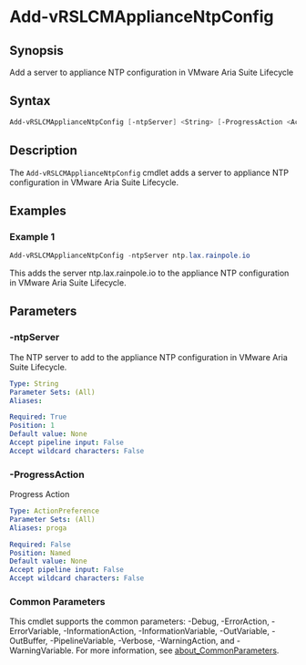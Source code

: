 # Add-vRSLCMApplianceNtpConfig

## Synopsis

Add a server to appliance NTP configuration in VMware Aria Suite Lifecycle

## Syntax

```powershell
Add-vRSLCMApplianceNtpConfig [-ntpServer] <String> [-ProgressAction <ActionPreference>] [<CommonParameters>]
```

## Description

The `Add-vRSLCMApplianceNtpConfig` cmdlet adds a server to appliance NTP configuration in VMware Aria Suite Lifecycle.

## Examples

### Example 1

```powershell
Add-vRSLCMApplianceNtpConfig -ntpServer ntp.lax.rainpole.io
```

This adds the server ntp.lax.rainpole.io to the appliance NTP configuration in VMware Aria Suite Lifecycle.

## Parameters

### -ntpServer

The NTP server to add to the appliance NTP configuration in VMware Aria Suite Lifecycle.

```yaml
Type: String
Parameter Sets: (All)
Aliases:

Required: True
Position: 1
Default value: None
Accept pipeline input: False
Accept wildcard characters: False
```

### -ProgressAction

Progress Action

```yaml
Type: ActionPreference
Parameter Sets: (All)
Aliases: proga

Required: False
Position: Named
Default value: None
Accept pipeline input: False
Accept wildcard characters: False
```

### Common Parameters

This cmdlet supports the common parameters: -Debug, -ErrorAction, -ErrorVariable, -InformationAction, -InformationVariable, -OutVariable, -OutBuffer, -PipelineVariable, -Verbose, -WarningAction, and -WarningVariable. For more information, see [about_CommonParameters](http://go.microsoft.com/fwlink/?LinkID=113216).
